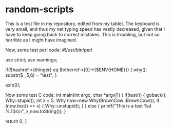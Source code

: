 # random-scripts
This is a test file in my repository, edited from my tablet.
The keyboard is very small, and thus my net typing speed has vastly decreased, given that I have to keep going back to correct mistakes.
This is troubling, but not so horrible as I might have imagined.

Now, some test perl code:
#!/usr/bin/perl

use strict;
use warnings;

if($hashref->{thinger} eq $otherref->[0]->{$ENV{HOME}}) {
  why();
  substr($_,5,6) = "test";
  }
  
  exit(0);
  
Now some test C code:
int main(int argc, char *argv[]) {
  if(test()) {
    goback();
    Why::stupid();
    int x = 5;
    Why now=new Why(BrownCow::BrownCow());
    if (now.test() == x) {
      Why::unstupid();
    }
  } else {
    printf("This is a test %d  %.10s\n", x,now.toString());
  }
  
  return 0;
}

